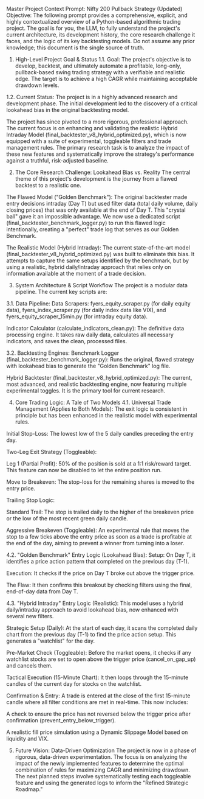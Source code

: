 Master Project Context Prompt: Nifty 200 Pullback Strategy (Updated)
Objective: The following prompt provides a comprehensive, explicit, and highly contextualized overview of a Python-based algorithmic trading project. The goal is for you, the LLM, to fully understand the project's current architecture, its development history, the core research challenge it faces, and the logic of its key backtesting models. Do not assume any prior knowledge; this document is the single source of truth.

1. High-Level Project Goal & Status
1.1. Goal:
The project's objective is to develop, backtest, and ultimately automate a profitable, long-only, pullback-based swing trading strategy with a verifiable and realistic edge. The target is to achieve a high CAGR while maintaining acceptable drawdown levels.

1.2. Current Status:
The project is in a highly advanced research and development phase. The initial development led to the discovery of a critical lookahead bias in the original backtesting model.

The project has since pivoted to a more rigorous, professional approach. The current focus is on enhancing and validating the realistic Hybrid Intraday Model (final_backtester_v8_hybrid_optimized.py), which is now equipped with a suite of experimental, toggleable filters and trade management rules. The primary research task is to analyze the impact of these new features and systematically improve the strategy's performance against a truthful, risk-adjusted baseline.

2. The Core Research Challenge: Lookahead Bias vs. Reality
The central theme of this project's development is the journey from a flawed backtest to a realistic one.

The Flawed Model ("Golden Benchmark"): The original backtester made entry decisions intraday (Day T) but used filter data (total daily volume, daily closing prices) that was only available at the end of Day T. This "crystal ball" gave it an impossible advantage. We now use a dedicated script (final_backtester_benchmark_logger.py) to run this flawed logic intentionally, creating a "perfect" trade log that serves as our Golden Benchmark.

The Realistic Model (Hybrid Intraday): The current state-of-the-art model (final_backtester_v8_hybrid_optimized.py) was built to eliminate this bias. It attempts to capture the same setups identified by the benchmark, but by using a realistic, hybrid daily/intraday approach that relies only on information available at the moment of a trade decision.

3. System Architecture & Script Workflow
The project is a modular data pipeline. The current key scripts are:

3.1. Data Pipeline:
Data Scrapers: fyers_equity_scraper.py (for daily equity data), fyers_index_scraper.py (for daily index data like VIX), and fyers_equity_scraper_15min.py (for intraday equity data).

Indicator Calculator (calculate_indicators_clean.py): The definitive data processing engine. It takes raw daily data, calculates all necessary indicators, and saves the clean, processed files.

3.2. Backtesting Engines:
Benchmark Logger (final_backtester_benchmark_logger.py): Runs the original, flawed strategy with lookahead bias to generate the "Golden Benchmark" log file.

Hybrid Backtester (final_backtester_v8_hybrid_optimized.py): The current, most advanced, and realistic backtesting engine, now featuring multiple experimental toggles. It is the primary tool for current research.

4. Core Trading Logic: A Tale of Two Models
4.1. Universal Trade Management (Applies to Both Models):
The exit logic is consistent in principle but has been enhanced in the realistic model with experimental rules.

Initial Stop-Loss: The lowest low of the 5 daily candles preceding the entry day.

Two-Leg Exit Strategy (Toggleable):

Leg 1 (Partial Profit): 50% of the position is sold at a 1:1 risk/reward target. This feature can now be disabled to let the entire position run.

Move to Breakeven: The stop-loss for the remaining shares is moved to the entry price.

Trailing Stop Logic:

Standard Trail: The stop is trailed daily to the higher of the breakeven price or the low of the most recent green daily candle.

Aggressive Breakeven (Toggleable): An experimental rule that moves the stop to a few ticks above the entry price as soon as a trade is profitable at the end of the day, aiming to prevent a winner from turning into a loser.

4.2. "Golden Benchmark" Entry Logic (Lookahead Bias):
Setup: On Day T, it identifies a price action pattern that completed on the previous day (T-1).

Execution: It checks if the price on Day T broke out above the trigger price.

The Flaw: It then confirms this breakout by checking filters using the final, end-of-day data from Day T.

4.3. "Hybrid Intraday" Entry Logic (Realistic):
This model uses a hybrid daily/intraday approach to avoid lookahead bias, now enhanced with several new filters.

Strategic Setup (Daily): At the start of each day, it scans the completed daily chart from the previous day (T-1) to find the price action setup. This generates a "watchlist" for the day.

Pre-Market Check (Toggleable): Before the market opens, it checks if any watchlist stocks are set to open above the trigger price (cancel_on_gap_up) and cancels them.

Tactical Execution (15-Minute Chart): It then loops through the 15-minute candles of the current day for stocks on the watchlist.

Confirmation & Entry: A trade is entered at the close of the first 15-minute candle where all filter conditions are met in real-time. This now includes:

A check to ensure the price has not reversed below the trigger price after confirmation (prevent_entry_below_trigger).

A realistic fill price simulation using a Dynamic Slippage Model based on liquidity and VIX.

5. Future Vision: Data-Driven Optimization
The project is now in a phase of rigorous, data-driven experimentation. The focus is on analyzing the impact of the newly implemented features to determine the optimal combination of rules for maximizing CAGR and minimizing drawdown. The next planned steps involve systematically testing each toggleable feature and using the generated logs to inform the "Refined Strategic Roadmap."